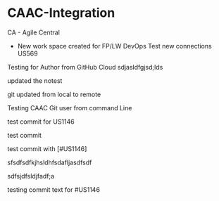 # CAAC-Integration

CA - Agile Central
  -  New work space created for FP/LW DevOps
Test new connections US569

Testing for Author from GitHub Cloud
sdjasldfgjsd;lds

updated the notest


git updated from local to remote

Testing CAAC Git user from command Line


test commit for US1146


test commit 

test commit with [#US1146] 


sfsdfsdfkjhsldhfsdafljasdfsdf


sdfsjdfsldjfadf;a

testing commit
text for #US1146
